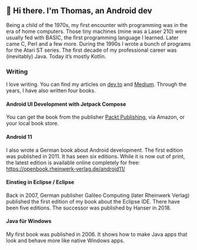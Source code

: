 ## 👋 Hi there. I'm Thomas, an Android dev

Being a child of the 1970s, my first encounter with programming was in the era of home computers. Those tiny machines (mine was a Laser 210) were usually fed with BASIC, the first programming language I learned. Later came C, Perl and a few more. During the 1990s I wrote a bunch of programs for the Atari ST series. The first decade of my professional career was (inevitably) Java. Today it’s mostly Kotlin.

### Writing

I love writing. You can find my articles on <a href="https://dev.to/tkuenneth">dev.to</a> and <a href="https://www.medium.com/@tkuenneth/">Medium</a>. Through the years, I have also written four books.

#### Android UI Development with Jetpack Compose

You can get the book from the publisher [Packt Publishing](https://www.packtpub.com/product/android-ui-development-with-jetpack-compose/9781801812160), via Amazon, or your local book store.

#### Android 11

I also wrote a German book about Android development. The first edition was published in 2011. It has seen six editions. While it is now out of print, the latest edition is available online completely for free: https://openbook.rheinwerk-verlag.de/android11/

#### Einstieg in Eclipse / Eclipse

Back in 2007, German publisher Galileo Computing (later Rheinwerk Verlag) published the first edition of my book about the Eclipse IDE. There have been five editions. The successor was published by Hanser in 2018.

#### Java für Windows

My first book was published in 2006. It shows how to make Java apps that look and behave more like native Windows apps.
